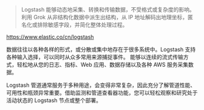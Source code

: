> Logstash 能够动态地采集、转换和传输数据，不受格式或复杂度的影响。利用 Grok 从非结构化数据中派生出结构，从 IP 地址解码出地理坐标，匿名化或排除敏感字段，并简化整体处理过程。

https://www.elastic.co/cn/logstash

数据往往以各种各样的形式，或分散或集中地存在于很多系统中。Logstash 支持各种输入选择，可以同时从众多常用来源捕捉事件。
能够以连续的流式传输方式，轻松地从您的日志、指标、Web 应用、数据存储以及各种 AWS 服务采集数据。

Logstash 管道通常服务于多种用途，会变得非常复杂，因此充分了解管道性能、可用性和瓶颈异常重要。借助监测和管道查看器功能，您可以轻松观察和研究处于活动状态的 Logstash 节点或整个部署。
